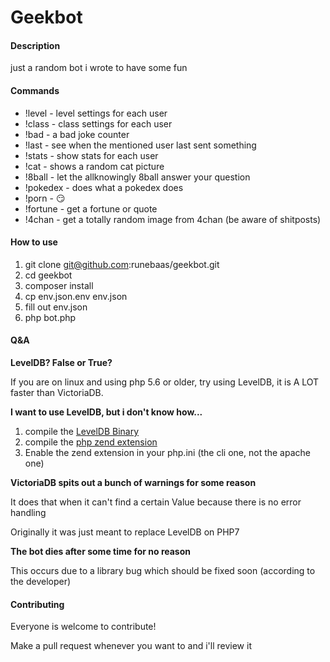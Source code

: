 # Geekbot

#### Description 

just a random bot i wrote to have some fun

#### Commands 

* !level - level settings for each user
* !class - class settings for each user
* !bad - a bad joke counter
* !last - see when the mentioned user last sent something
* !stats - show stats for each user
* !cat - shows a random cat picture
* !8ball - let the allknowingly 8ball answer your question
* !pokedex - does what a pokedex does
* !porn - :smirk:
* !fortune - get a fortune or quote
* !4chan - get a totally random image from 4chan (be aware of shitposts)

#### How to use

1. git clone git@github.com:runebaas/geekbot.git 
2. cd geekbot
3. composer install
4. cp env.json.env env.json
5. fill out env.json
6. php bot.php

#### Q&A

**LevelDB? False or True?**

If you are on linux and using php 5.6 or older, try using LevelDB, it is A LOT faster than VictoriaDB.

**I want to use LevelDB, but i don't know how...**

1. compile the [LevelDB Binary](https://github.com/google/leveldb)
2. compile the [php zend extension](https://github.com/reeze/php-leveldb)
3. Enable the zend extension in your php.ini (the cli one, not the apache one)

**VictoriaDB spits out a bunch of warnings for some reason**

It does that when it can't find a certain Value because there is no error handling

Originally it was just meant to replace LevelDB on PHP7

**The bot dies after some time for no reason**

This occurs due to a library bug which should be fixed soon (according to the developer)

#### Contributing

Everyone is welcome to contribute!

Make a pull request whenever you want to and i'll review it